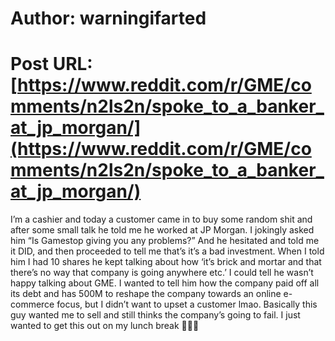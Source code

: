 # Author: warningifarted
# Post URL: [https://www.reddit.com/r/GME/comments/n2ls2n/spoke_to_a_banker_at_jp_morgan/](https://www.reddit.com/r/GME/comments/n2ls2n/spoke_to_a_banker_at_jp_morgan/)


I’m a cashier and today a customer came in to buy some random shit and after some small talk he told me he worked at JP Morgan. I jokingly asked him “Is Gamestop giving you any problems?” And he hesitated and told me it DID, and then proceeded to tell me that’s it’s a bad investment. When I told him I had 10 shares he kept talking about how ‘it’s brick and mortar and that there’s no way that company is going anywhere etc.’ I could tell he wasn’t happy talking about GME. I wanted to tell him how the company paid off all its debt and has 500M to reshape the company towards an online e-commerce focus, but I didn’t want to upset a customer lmao. Basically this guy wanted me to sell and still thinks the company’s going to fail. I just wanted to get this out on my lunch break 🚀🚀🚀